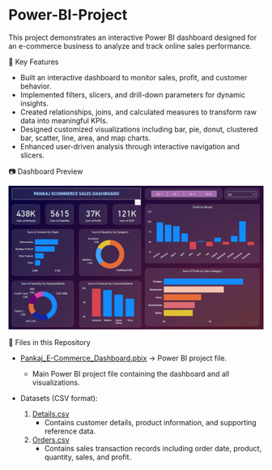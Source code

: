# Power-BI-Project
This project demonstrates an interactive Power BI dashboard designed for an e-commerce business to analyze and track online sales performance.

🔑 Key Features

- Built an interactive dashboard to monitor sales, profit, and customer behavior.
- Implemented filters, slicers, and drill-down parameters for dynamic insights.
- Created relationships, joins, and calculated measures to transform raw data into meaningful KPIs.
- Designed customized visualizations including bar, pie, donut, clustered bar, scatter, line, area, and map charts.
- Enhanced user-driven analysis through interactive navigation and slicers.

📷 Dashboard Preview

 ![Dashboard Preview](./Dashboard.png)

📂 Files in this Repository

- [Pankaj_E-Commerce_Dashboard.pbix](./Pankaj_E-Commerce_Dashboard.pbix) → Power BI project file.
    - Main Power BI project file containing the dashboard and all visualizations.
      
- Datasets (CSV format):
  
  1. [Details.csv](./Details.csv)
       - Contains customer details, product information, and supporting reference data.
  3. [Orders.csv](./Orders.csv)
       - Contains sales transaction records including order date, product, quantity, sales, and profit.

